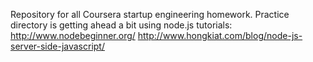Repository for all Coursera startup engineering homework.
Practice directory is getting ahead a bit using node.js tutorials:
http://www.nodebeginner.org/
http://www.hongkiat.com/blog/node-js-server-side-javascript/
